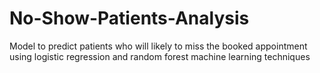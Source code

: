 # No-Show-Patients-Analysis
Model to predict patients who will likely to miss the booked appointment using logistic regression and random forest machine learning techniques
